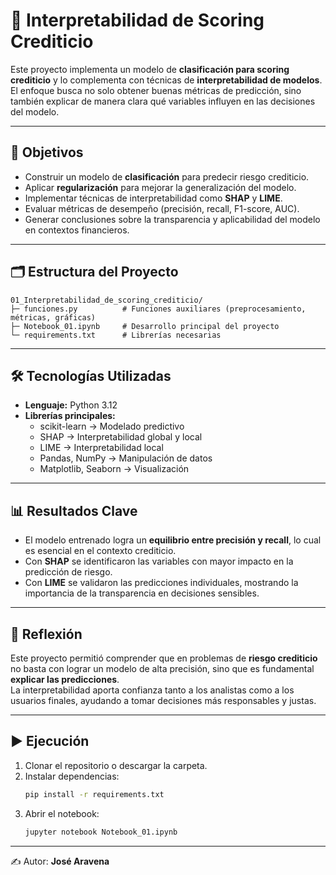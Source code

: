 # 📌 Interpretabilidad de Scoring Crediticio

Este proyecto implementa un modelo de **clasificación para scoring crediticio** y lo complementa con técnicas de **interpretabilidad de modelos**.  
El enfoque busca no solo obtener buenas métricas de predicción, sino también explicar de manera clara qué variables influyen en las decisiones del modelo.

---

## 🎯 Objetivos
- Construir un modelo de **clasificación** para predecir riesgo crediticio.  
- Aplicar **regularización** para mejorar la generalización del modelo.  
- Implementar técnicas de interpretabilidad como **SHAP** y **LIME**.  
- Evaluar métricas de desempeño (precisión, recall, F1-score, AUC).  
- Generar conclusiones sobre la transparencia y aplicabilidad del modelo en contextos financieros.

---

## 🗂️ Estructura del Proyecto
```
01_Interpretabilidad_de_scoring_crediticio/
├─ funciones.py          # Funciones auxiliares (preprocesamiento, métricas, gráficas)
├─ Notebook_01.ipynb     # Desarrollo principal del proyecto
└─ requirements.txt      # Librerías necesarias
```

---

## 🛠️ Tecnologías Utilizadas
- **Lenguaje:** Python 3.12  
- **Librerías principales:**  
  - scikit-learn → Modelado predictivo  
  - SHAP → Interpretabilidad global y local  
  - LIME → Interpretabilidad local  
  - Pandas, NumPy → Manipulación de datos  
  - Matplotlib, Seaborn → Visualización  

---

## 📊 Resultados Clave
- El modelo entrenado logra un **equilibrio entre precisión y recall**, lo cual es esencial en el contexto crediticio.  
- Con **SHAP** se identificaron las variables con mayor impacto en la predicción de riesgo.  
- Con **LIME** se validaron las predicciones individuales, mostrando la importancia de la transparencia en decisiones sensibles.  

---

## 🧠 Reflexión
Este proyecto permitió comprender que en problemas de **riesgo crediticio** no basta con lograr un modelo de alta precisión, sino que es fundamental **explicar las predicciones**.  
La interpretabilidad aporta confianza tanto a los analistas como a los usuarios finales, ayudando a tomar decisiones más responsables y justas.

---

## ▶️ Ejecución
1. Clonar el repositorio o descargar la carpeta.  
2. Instalar dependencias:
   ```bash
   pip install -r requirements.txt
   ```
3. Abrir el notebook:
   ```bash
   jupyter notebook Notebook_01.ipynb
   ```

---


✍️ Autor: **José Aravena**

